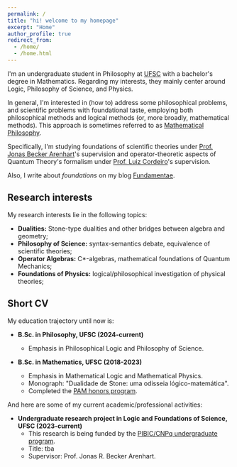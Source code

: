 ```yaml
---
permalink: /
title: "hi! welcome to my homepage"
excerpt: "Home"
author_profile: true
redirect_from: 
  - /home/
  - /home.html
---
```


I'm an undergraduate student in Philosophy at [UFSC](https://ufsc.br/) with a bachelor's degree in Mathematics. Regarding my interests, they mainly center around Logic, Philosophy of Science, and Physics. 

In general, I'm interested in (how to) address some philosophical problems, and scientific problems with foundational taste, employing both philosophical methods and logical methods (or, more broadly, mathematical methods). This approach is sometimes referred to as [Mathematical Philosophy](https://onlinelibrary.wiley.com/doi/10.1111/meta.12029). 

Specifically, I'm studying foundations of scientific theories under [Prof. Jonas Becker Arenhart](https://fil.cfh.ufsc.br/jonas-becker-arenhart/)'s supervision and operator-theoretic aspects of Quantum Theory's formalism under [Prof. Luiz Cordeiro](http://mtm.ufsc.br/~cordeiro/)'s supervision.

Also, I write about _foundations_ on my blog [Fundamentae](http://fundamentae.com).

## Research interests

My research interests lie in the following topics:

* **Dualities:** Stone-type dualities and other bridges between algebra and geometry;
* **Philosophy of Science:** syntax-semantics debate, equivalence of scientific theories;
* **Operator Algebras:** C*-algebras, mathematical foundations of Quantum Mechanics;
* **Foundations of Physics:** logical/philosophical investigation of physical theories;

## Short CV

My education trajectory until now is:

* **B.Sc. in Philosophy, UFSC (2024-current)**
  * Emphasis in Philosophical Logic and Philosophy of Science.

* **B.Sc. in Mathematics, UFSC (2018-2023)**
  * Emphasis in Mathematical Logic and Mathematical Physics.
  * Monograph: "Dualidade de Stone: uma odisseia lógico-matemática".
  * Completed the [PAM honors program](http://pam.mtm.ufsc.br/).

And here are some of my current academic/professional activities:

* **Undergraduate research project in Logic and Foundations of Science, UFSC (2023-current)**
  * This research is being funded by the [PIBIC/CNPq undergraduate program](http://pibic.propesq.ufsc.br/).
  * Title: tba
  * Supervisor: Prof. Jonas R. Becker Arenhart.

